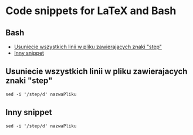 Code snippets for LaTeX and Bash
========================================


Bash
------------

- [Usuniecie wszystkich linii w pliku zawierajacych znaki "step"](#usuniecie-wszystkich-linii-w-pliku-zawierajacych-znaki-step)
- [Inny snippet](#inny-snippet)


## Usuniecie wszystkich linii w pliku zawierajacych znaki "step"


	sed -i '/step/d' nazwaPliku

## Inny snippet


	sed -i '/step/d' nazwaPliku
